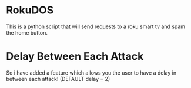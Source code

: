 # RokuDOS
This is a python script that will send requests to a roku smart tv and spam the home button.

# Delay Between Each Attack
So i have added a feature which allows you the user to have a delay in between each attack! (DEFAULT delay = 2)

